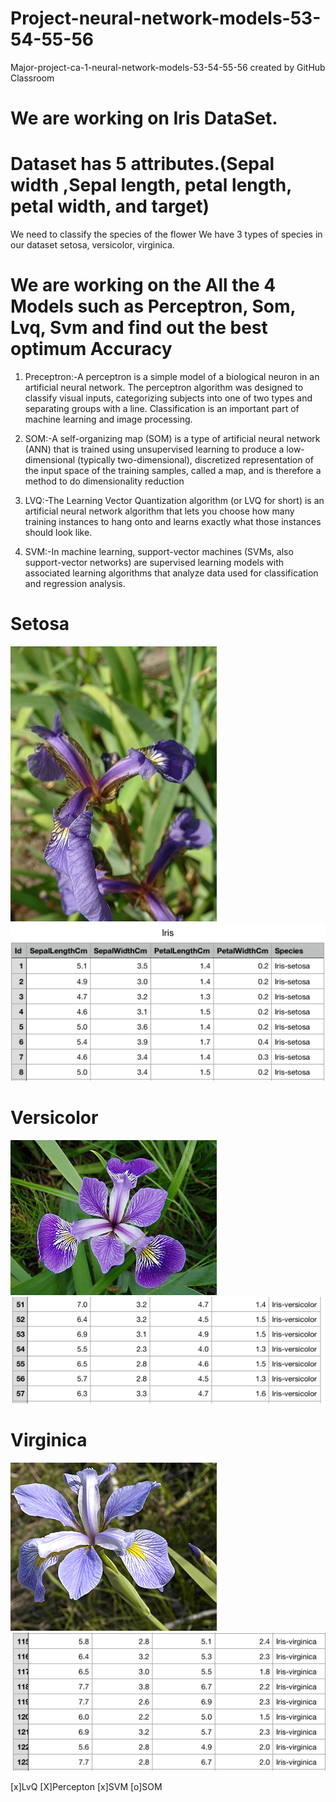 # Project-neural-network-models-53-54-55-56
Major-project-ca-1-neural-network-models-53-54-55-56 created by GitHub Classroom

# We are working on Iris DataSet.
# Dataset has 5 attributes.(Sepal width ,Sepal length, petal length, petal width, and target)

We need to classify the species of the flower 
We have 3 types of species in our dataset setosa, versicolor, virginica.

# We are working on the All the 4 Models such as Perceptron, Som, Lvq, Svm and find out the best optimum Accuracy 

1. Preceptron:-A perceptron is a simple model of a biological neuron in an artificial neural network. The perceptron algorithm was designed to classify visual inputs, categorizing subjects into one of two types and separating groups with a line. Classification is an important part of machine learning and image processing.

2. SOM:-A self-organizing map (SOM) is a type of artificial neural network (ANN) that is trained using unsupervised learning to produce a low-dimensional (typically two-dimensional), discretized representation of the input space of the training samples, called a map, and is therefore a method to do dimensionality reduction

3. LVQ:-The Learning Vector Quantization algorithm (or LVQ for short) is an artificial neural network algorithm that lets you choose how many training instances to hang onto and learns exactly what those instances should look like.

4. SVM:-In machine learning, support-vector machines (SVMs, also support-vector networks) are supervised learning models with associated learning algorithms that analyze data used for classification and regression analysis.
# Setosa
![alt text](Iris_setosa.jpg)        ![alt text](Setosa.png)     

# Versicolor
![alt text](Iris_versicolor.jpg)    ![alt text](versicolor.png) 

# Virginica
![alt text](Iris_virginica.jpg)     ![alt text](Virginica.png) 

[x]LvQ
[X]Percepton
[x]SVM
[o]SOM
